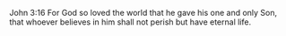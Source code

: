John 3:16
For God so loved the world that he gave his one and only Son, that whoever believes in him shall not perish but have eternal life.
